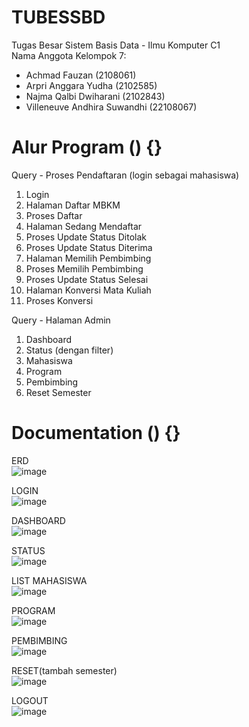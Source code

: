 # TUBESSBD
Tugas Besar Sistem Basis Data - Ilmu Komputer C1<br />
Nama Anggota Kelompok 7:<br />
- Achmad Fauzan (2108061)<br />
- Arpri Anggara Yudha (2102585)<br />
- Najma Qalbi Dwiharani (2102843)<br />
- Villeneuve Andhira Suwandhi (22108067)<br />

# Alur Program () {}
Query - Proses Pendaftaran (login sebagai mahasiswa)
1. Login
2. Halaman Daftar MBKM
3. Proses Daftar
4. Halaman Sedang Mendaftar
5. Proses Update Status Ditolak
6. Proses Update Status Diterima
7. Halaman Memilih Pembimbing
8. Proses Memilih Pembimbing
9. Proses Update Status Selesai
10. Halaman Konversi Mata Kuliah
11. Proses Konversi

Query - Halaman Admin
1. Dashboard
2. Status (dengan filter)
3. Mahasiswa
4. Program
5. Pembimbing
6. Reset Semester

# Documentation () {}
ERD<br />
![image](https://github.com/villeneuveandhira/TUBESSBD/assets/101118033/d4afe483-d9a9-4baa-b1f8-969836e994f8)

LOGIN<br />
![image](https://github.com/villeneuveandhira/TUBESSBD/assets/101118033/28df2ab0-0090-4625-853c-0dd78953c52a)

DASHBOARD<br />
![image](https://github.com/villeneuveandhira/TUBESSBD/assets/101118033/2642e58e-9d9c-4ae8-884f-6bc04c4d5161)

STATUS<br />
![image](https://github.com/villeneuveandhira/TUBESSBD/assets/101118033/2d3cbf03-094b-4365-aae1-c485f56a229f)

LIST MAHASISWA<br />
![image](https://github.com/villeneuveandhira/TUBESSBD/assets/101118033/8c312064-d142-4df1-af54-21dc770e120a)

PROGRAM<br />
![image](https://github.com/villeneuveandhira/TUBESSBD/assets/101118033/678598e0-1fd7-4a3c-a24b-a6df1c9b9c99)

PEMBIMBING<br />
![image](https://github.com/villeneuveandhira/TUBESSBD/assets/101118033/21f6decf-6316-4c90-980d-640dce587d6f)

RESET(tambah semester)<br />
![image](https://github.com/villeneuveandhira/TUBESSBD/assets/101118033/c58d4c52-4f3c-4de8-915e-2827cf5c4cb5)

LOGOUT<br />
![image](https://github.com/villeneuveandhira/TUBESSBD/assets/101118033/f8d59929-36a7-4737-a282-ccd4ebb8781c)
